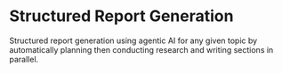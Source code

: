 # Structured Report Generation
Structured report generation using agentic AI for any given topic by automatically planning then conducting research and writing sections in parallel.
